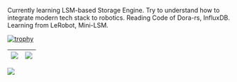 Currently learning LSM-based Storage Engine. Try to understand how to integrate modern tech stack to robotics. Reading Code of Dora-rs, InfluxDB. Learning from LeRobot, Mini-LSM.

[![trophy](https://github-profile-trophy.vercel.app/?username=Felix-Zhenghao&column=7)](https://github.com/Felix-Zhenghao)

| <img align="center" src="https://github-readme-stats.vercel.app/api?username=Felix-Zhenghao&show_icons=true&hide_border=true" /> | <img align="center" src="https://github-readme-streak-stats.herokuapp.com?user=Felix-Zhenghao&hide_border=true&date_format=M%20j%5B%2C%20Y%5D&ring=7EDDCF&fire=7EDDCF" /> |
| ------------------------------------------------------------ | ------------------------------------------------------------ |

![](https://komarev.com/ghpvc/?username=Felix-Zhenghao&color=brightgreen)
